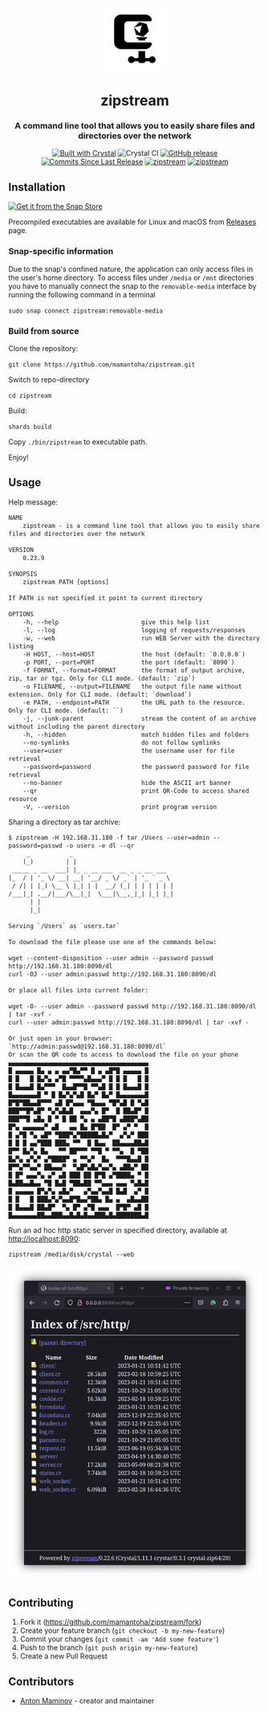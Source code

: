<div align="center">
<img src="assets/favicon.png" width="128" height="128" />
<h1>zipstream</h1>
<h3>
A command line tool that allows you to easily share files and directories over the network
</h3>

[![Built with Crystal](https://img.shields.io/badge/built%20with-crystal-000000.svg?style=?style=plastic&logo=appveyor)](https://crystal-lang.org/)
![Crystal CI](https://github.com/mamantoha/zipstream/workflows/Crystal%20CI/badge.svg)
[![GitHub release](https://img.shields.io/github/release/mamantoha/zipstream.svg)](https://github.com/mamantoha/zipstream/releases)
[![Commits Since Last Release](https://img.shields.io/github/commits-since/mamantoha/zipstream/latest.svg)](https://github.com/mamantoha/zipstream/pulse)
[![zipstream](https://snapcraft.io//zipstream/badge.svg)](https://snapcraft.io/zipstream)
[![zipstream](https://snapcraft.io//zipstream/trending.svg?name=0)](https://snapcraft.io/zipstream)
</div>

## Installation

[![Get it from the Snap Store](https://snapcraft.io/static/images/badges/en/snap-store-black.svg)](https://snapcraft.io/zipstream)

Precompiled executables are available for Linux and macOS from [Releases](https://github.com/mamantoha/zipstream/releases) page.

### Snap-specific information

Due to the snap's confined nature, the application can only access files in the user's home directory.
To access files under `/media` or `/mnt` directories you have to manually connect the snap
to the `removable-media` interface by running the following command in a terminal

`sudo snap connect zipstream:removable-media`

### Build from source

Clone the repository:

`git clone https://github.com/mamantoha/zipstream.git`

Switch to repo-directory

`cd zipstream`

Build:

`shards build`

Copy `./bin/zipstream` to executable path.

Enjoy!

## Usage

Help message:

```console
NAME
    zipstream - is a command line tool that allows you to easily share files and directories over the network

VERSION
    0.23.9

SYNOPSIS
    zipstream PATH [options]

If PATH is not specified it point to current directory

OPTIONS
    -h, --help                       give this help list
    -l, --log                        logging of requests/responses
    -w, --web                        run WEB Server with the directory listing
    -H HOST, --host=HOST             the host (default: `0.0.0.0`)
    -p PORT, --port=PORT             the port (default: `8090`)
    -f FORMAT, --format=FORMAT       the format of output archive, zip, tar or tgz. Only for CLI mode. (default: `zip`)
    -o FILENAME, --output=FILENAME   the output file name without extension. Only for CLI mode. (default: `download`)
    -e PATH, --endpoint=PATH         the URL path to the resource. Only for CLI mode. (default: ``)
    -j, --junk-parent                stream the content of an archive without including the parent directory
    -h, --hidden                     match hidden files and folders
    --no-symlinks                    do not follow symlinks
    --user=user                      the username user for file retrieval
    --password=password              the password password for file retrieval
    --no-banner                      hide the ASCII art banner
    --qr                             print QR-Code to access shared resource
    -V, --version                    print program version
```

Sharing a directory as tar archive:

```console
$ zipstream -H 192.168.31.180 -f tar /Users --user=admin --password=passwd -o users -e dl --qr
     _           _
    (_)         | |
 _____ _ __  ___| |_ _ __ ___  __ _ _ __ ___
|_  / | '_ \/ __| __| '__/ _ \/ _` | '_ ` _ \
 / /| | |_) \__ \ |_| | |  __/ (_| | | | | | |
/___|_| .__/|___/\__|_|  \___|\__,_|_| |_| |_|
      | |
      |_|

Serving `/Users` as `users.tar`

To download the file please use one of the commands below:

wget --content-disposition --user admin --password passwd http://192.168.31.180:8090/dl
curl -OJ --user admin:passwd http://192.168.31.180:8090/dl

Or place all files into current folder:

wget -O- --user admin --password passwd http://192.168.31.180:8090/dl | tar -xvf -
curl --user admin:passwd http://192.168.31.180:8090/dl | tar -xvf -

Or just open in your browser: `http://admin:passwd@192.168.31.180:8090/dl`
Or scan the QR code to access to download the file on your phone
▄▄▄▄▄▄▄▄▄▄▄▄▄▄▄▄▄▄▄▄▄▄▄▄▄▄▄▄▄▄▄▄▄▄▄▄▄▄▄
█ ▄▄▄▄▄ █▄ ▄ ▄ ▄▄▀█▄▀▀ █ ▄ ▄█▀█ ▄▄▄▄▄ █
█ █   █ █▄▀▄ ▄▀█ ▀▀▀▀▄█▄▄▄▀ █ █ █   █ █
█ █▄▄▄█ █▄▀▀▀  █▄▄█▀▀█ ▀▀▄█ █ █ █▄▄▄█ █
█▄▄▄▄▄▄▄█ ▀ █ █▄▀▄▀▄█ █▄▀ █▄▀ █▄▄▄▄▄▄▄█
█▀█▀██▄▄█▀▀▀ ▄█ █▀▄▄▄ ▀█▄▄▄ ▀█▀▄█ █ ▀▄█
███▀▀█▀▄█▀ ▀▄▀▄█▄█  ▄▄▄▀▄ █▀  █ ██▄█▀ █
███▀▀█ ▄█▄ █ ▀ █ ██ ▀▄ ▄ ▄██▀█ ▄███▀▄██
█▀▄ ▄▄▄▄▄▄▀ ▄█   ▄▄ █▄ █▀██  █▀ ▄▀ ▀  █
█ ▄▀█ ▀▄ ▄█▀ ▀███▀▄▀█████▄█▄▀  ▄▀▄▀ ███
█ █ █ ▄▄▀███ ███▄ ▀▀  █ █▄▄  ██▄▄▄▄██▄█
█▀▀ █▄▀▄ █▄   ▀▀ ██▀▀▀ ▀▀█ ▀ ▀▀▄  █ ▀██
█▄▀▄ ▄▀▄▀ ▄▀████▀ ▄ ▀▀▄▀  █▄  ▀▀▀█▄▄█ █
█▀▀▄▀▀▄▄▀ ██▄▄▄▀  ▀▄█▀▄█▄▀▄▄▀▄ ▄██▄▀ ██
█ █▀ ▄▄▄▀▄ ▄▀ ▄█ ███ ██ █▀█ ▄▀████▄ ▀ █
█▄██▄▄█▄▄ ▀█ █▄█ ▀██▄██ ▀▀▄▄▄ ▄▄▄ ▀▄█▄█
█ ▄▄▄▄▄ █▀▄▀▄ ▄█▄▀   ▄▀▄▄▀▄▄█ █▄█  ▄▀ █
█ █   █ ███▄▀▄▀▄▄█▀█▄▄▀██▄ █▄ ▄  ▄█▄▄██
█ █▄▄▄█ ██▄█▀  ▀▄ █▀ ▄▀█ ▄▄▄  █▀█▀ ▄█ █
█▄▄▄▄▄▄▄██▄▄███▄▄█▄█▄█▄▄███▄█▄███████▄█

```

Run an ad hoc http static server in specified directory, available at <http://localhost:8090>:

```console
zipstream /media/disk/crystal --web
```

![Image of browser](assets/zipstream_web.png)

## Contributing

1. Fork it (<https://github.com/mamantoha/zipstream/fork>)
2. Create your feature branch (`git checkout -b my-new-feature`)
3. Commit your changes (`git commit -am 'Add some feature'`)
4. Push to the branch (`git push origin my-new-feature`)
5. Create a new Pull Request

## Contributors

- [Anton Maminov](https://github.com/mamantoha) - creator and maintainer
